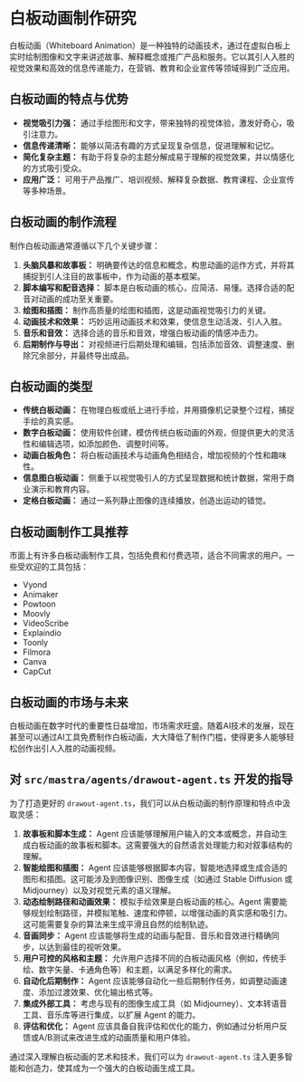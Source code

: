 # 白板动画制作研究

白板动画（Whiteboard Animation）是一种独特的动画技术，通过在虚拟白板上实时绘制图像和文字来讲述故事、解释概念或推广产品和服务。它以其引人入胜的视觉效果和高效的信息传递能力，在营销、教育和企业宣传等领域得到广泛应用。

## 白板动画的特点与优势

- **视觉吸引力强：** 通过手绘图形和文字，带来独特的视觉体验，激发好奇心，吸引注意力。
- **信息传递清晰：** 能够以简洁有趣的方式呈现复杂信息，促进理解和记忆。
- **简化复杂主题：** 有助于将复杂的主题分解成易于理解的视觉效果，并以情感化的方式吸引受众。
- **应用广泛：** 可用于产品推广、培训视频、解释复杂数据、教育课程、企业宣传等多种场景。

## 白板动画的制作流程

制作白板动画通常遵循以下几个关键步骤：

1.  **头脑风暴和故事板：** 明确要传达的信息和概念，构思动画的运作方式，并将其捕捉到引人注目的故事板中，作为动画的基本框架。
2.  **脚本编写和配音选择：** 脚本是白板动画的核心，应简洁、易懂。选择合适的配音对动画的成功至关重要。
3.  **绘图和插图：** 制作高质量的绘图和插图，这是动画视觉吸引力的关键。
4.  **动画技术和效果：** 巧妙运用动画技术和效果，使信息生动活泼、引人入胜。
5.  **音乐和音效：** 选择合适的音乐和音效，增强白板动画的情感冲击力。
6.  **后期制作与导出：** 对视频进行后期处理和编辑，包括添加音效、调整速度、删除冗余部分，并最终导出成品。

## 白板动画的类型

- **传统白板动画：** 在物理白板或纸上进行手绘，并用摄像机记录整个过程，捕捉手绘的真实感。
- **数字白板动画：** 使用软件创建，模仿传统白板动画的外观，但提供更大的灵活性和编辑选项，如添加颜色、调整时间等。
- **动画白板角色：** 将白板动画技术与动画角色相结合，增加视频的个性和趣味性。
- **信息图白板动画：** 侧重于以视觉吸引人的方式呈现数据和统计数据，常用于商业演示和教育内容。
- **定格白板动画：** 通过一系列静止图像的连续播放，创造出运动的错觉。

## 白板动画制作工具推荐

市面上有许多白板动画制作工具，包括免费和付费选项，适合不同需求的用户。一些受欢迎的工具包括：

- Vyond
- Animaker
- Powtoon
- Moovly
- VideoScribe
- Explaindio
- Toonly
- Filmora
- Canva
- CapCut

## 白板动画的市场与未来

白板动画在数字时代的重要性日益增加，市场需求旺盛。随着AI技术的发展，现在甚至可以通过AI工具免费制作白板动画，大大降低了制作门槛，使得更多人能够轻松创作出引人入胜的动画视频。

## 对 `src/mastra/agents/drawout-agent.ts` 开发的指导

为了打造更好的 `drawout-agent.ts`，我们可以从白板动画的制作原理和特点中汲取灵感：

1.  **故事板和脚本生成：** Agent 应该能够理解用户输入的文本或概念，并自动生成白板动画的故事板和脚本。这需要强大的自然语言处理能力和对叙事结构的理解。
2.  **智能绘图和插图：** Agent 应该能够根据脚本内容，智能地选择或生成合适的图形和插图。这可能涉及到图像识别、图像生成（如通过 Stable Diffusion 或 Midjourney）以及对视觉元素的语义理解。
3.  **动态绘制路径和动画效果：** 模拟手绘效果是白板动画的核心。Agent 需要能够规划绘制路径，并模拟笔触、速度和停顿，以增强动画的真实感和吸引力。这可能需要复杂的算法来生成平滑且自然的绘制轨迹。
4.  **音画同步：** Agent 应该能够将生成的动画与配音、音乐和音效进行精确同步，以达到最佳的视听效果。
5.  **用户可控的风格和主题：** 允许用户选择不同的白板动画风格（例如，传统手绘、数字矢量、卡通角色等）和主题，以满足多样化的需求。
6.  **自动化后期制作：** Agent 应该能够自动化一些后期制作任务，如调整动画速度、添加过渡效果、优化输出格式等。
7.  **集成外部工具：** 考虑与现有的图像生成工具（如 Midjourney）、文本转语音工具、音乐库等进行集成，以扩展 Agent 的能力。
8.  **评估和优化：** Agent 应该具备自我评估和优化的能力，例如通过分析用户反馈或A/B测试来改进生成的动画质量和用户体验。

通过深入理解白板动画的艺术和技术，我们可以为 `drawout-agent.ts` 注入更多智能和创造力，使其成为一个强大的白板动画生成工具。
